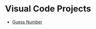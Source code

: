 # Visual Code Projects

* [Guess Number](https://snap.17coding.net/snap.html?run#open:https://raw.githubusercontent.com/roadlabs/viscode_prjs/main/guess_number.xml)
